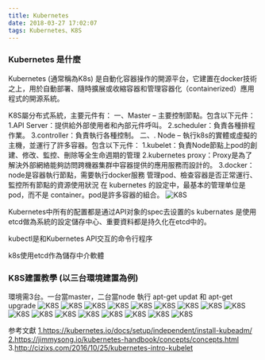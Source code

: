 ```yaml
---
title: Kubernetes
date: 2018-03-27 17:02:07
tags: Kubernetes、K8S
---
```

### Kubernetes 是什麼
Kubernetes (通常稱為K8s) 是自動化容器操作的開源平台，它建置在docker技術之上，用於自動部署、隨時擴展或收縮容器和管理容器化（containerized）應用程式的開源系統。

K8S屬分布式系統，主要元件有：
一、Master – 主要控制節點。包含以下元件：
    1.API Server：提供給外部使用者和內部元件呼叫。
    2.scheduler：負責各種排程作業。
    3.controller：負責執行各種控制。
二、. Node – 執行k8s的實體或虛擬的主機，並運行了許多容器。包含以下元件：
    1.kubelet：負責Node節點上pod的創建、修改、監控、刪除等全生命週期的管理
    2.kubernetes proxy：Proxy是為了解決外部網絡能夠訪問跨機器集群中容器提供的應用服務而設計的。
    3.docker：node是容器執行節點，需要執行docker服務
管理pod、檢查容器是否正常運行、監控所有節點的資源使用狀況
在 kubernetes 的設定中，最基本的管理单位是pod，而不是 container。pod是許多容器的組合。
![K8S](pod.jpg "pod VS container")

Kubernetes中所有的配置都是通过API对象的spec去设置的s
kubernates 是使用etcd做為系統的設定儲存中心、重要資料都是持久化在etcd中的。


kubectl是和Kubernetes API交互的命令行程序

k8s使用etcd作為儲存中介軟體


### K8S建置教學 (以三台環境建置為例)
環境需3台。一台當master，二台當node
執行 apt-get updat  和 apt-get upgrade
![K8S](screenshot_001.jpg "控制台")
![K8S](screenshot_002.jpg "控制台")
![K8S](screenshot_003.jpg "控制台")
![K8S](screenshot_004.jpg "控制台")
![K8S](screenshot_005.jpg "控制台")
![K8S](screenshot_006.jpg "控制台")
![K8S](screenshot_007.jpg "控制台")
![K8S](screenshot_008.jpg "控制台")
![K8S](screenshot_009.jpg "控制台")
![K8S](screenshot_010.jpg "控制台")
![K8S](screenshot_011.jpg "控制台")
![K8S](screenshot_012.jpg "控制台")
![K8S](screenshot_013.jpg "控制台")
![K8S](screenshot_014.jpg "控制台")
![K8S](screenshot_015.jpg "控制台")
![K8S](screenshot_016.jpg "控制台")
![K8S](screenshot_017.jpg "控制台")




参考文獻
<a href="https://kubernetes.io/docs/setup/independent/install-kubeadm/">1.https://kubernetes.io/docs/setup/independent/install-kubeadm/</a>
<a href="https://jimmysong.io/kubernetes-handbook/concepts/concepts.html">2.https://jimmysong.io/kubernetes-handbook/concepts/concepts.html</a>
<a herf="http://cizixs.com/2016/10/25/kubernetes-intro-kubelet">3.http://cizixs.com/2016/10/25/kubernetes-intro-kubelet </a>